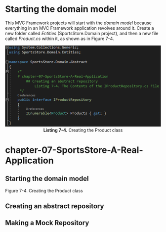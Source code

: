 # Starting the domain model
This MVC Framework projects will start with the *domain model* because everything in an MVC Framework application revolves around it. Create a new folder called *Entities* (SportsStore.Domain project), and then a new file called *Product.cs* within it, as shown as in Figure 7-4.
<p align="center">
    <img src="ch07-Pictures/Listing 7-4.png" /><br />
    <b>Listing 7-4.</b> Creating the Product class
</p>  

# chapter-07-SportsStore-A-Real-Application
## Starting the domain model
Figure 7-4. Creating the Product class

## Creating an abstract repository
## Making a Mock Repository